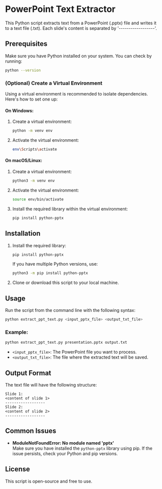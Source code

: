 
# PowerPoint Text Extractor

This Python script extracts text from a PowerPoint (.pptx) file and writes it to a text file (.txt).
Each slide's content is separated by '------------------'.

## Prerequisites

Make sure you have Python installed on your system. You can check by running:
```bash
python --version
```

### (Optional) Create a Virtual Environment

Using a virtual environment is recommended to isolate dependencies. Here's how to set one up:

#### On Windows:
1. Create a virtual environment:
   ```bash
   python -m venv env
   ```

2. Activate the virtual environment:
   ```bash
   env\Scripts\activate
   ```

#### On macOS/Linux:
1. Create a virtual environment:
   ```bash
   python3 -m venv env
   ```

2. Activate the virtual environment:
   ```bash
   source env/bin/activate
   ```

3. Install the required library within the virtual environment:
   ```bash
   pip install python-pptx
   ```

## Installation

1. Install the required library:
   ```bash
   pip install python-pptx
   ```

   If you have multiple Python versions, use:
   ```bash
   python3 -m pip install python-pptx
   ```

2. Clone or download this script to your local machine.

## Usage

Run the script from the command line with the following syntax:
```bash
python extract_ppt_text.py <input_pptx_file> <output_txt_file>
```

### Example:
```bash
python extract_ppt_text.py presentation.pptx output.txt
```

- `<input_pptx_file>`: The PowerPoint file you want to process.
- `<output_txt_file>`: The file where the extracted text will be saved.

## Output Format

The text file will have the following structure:
```
Slide 1:
<content of slide 1>
------------------
Slide 2:
<content of slide 2>
------------------
```

## Common Issues

- **ModuleNotFoundError: No module named 'pptx'**  
  Make sure you have installed the `python-pptx` library using pip. If the issue persists, check your Python and pip versions.

## License

This script is open-source and free to use.
